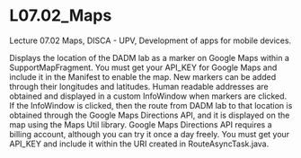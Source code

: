 # L07.02_Maps
Lecture 07.02 Maps, DISCA - UPV, Development of apps for mobile devices.

Displays the location of the DADM lab as a marker on Google Maps within a SupportMapFragment.
You must get your API_KEY for Google Maps and include it in the Manifest to enable the map.
New markers can be added through their longitudes and latitudes.
Human readable addresses are obtained and displayed in a custom InfoWindow when markers are clicked.
If the InfoWindow is clicked, then the route from DADM lab to that location is obtained through the Google Maps Directions API, and it is displayed on the map using the Maps Util library.
Google Maps Directions API requires a billing account, although you can try it once a day freely.
You must get your API_KEY and include it within the URI created in RouteAsyncTask.java.
